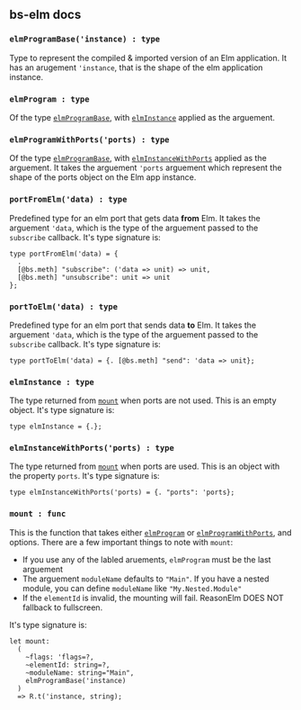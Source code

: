 ## bs-elm docs

<a name="elmProgramBase"></a>

### `elmProgramBase('instance) : type`

Type to represent the compiled & imported version of an Elm application. It has
an arugement `'instance`, that is the shape of the elm application instance.

<a name="elmProgram"></a>

### `elmProgram : type`

Of the type [`elmProgramBase`](DOCS.md#elmProgramBase), with [`elmInstance`](DOCS.md#elmInstance)
applied as the arguement.

<a name="elmProgramWithPorts"></a>

### `elmProgramWithPorts('ports) : type`

Of the type [`elmProgramBase`](DOCS.md#elmProgramBase), with [`elmInstanceWithPorts`](DOCS.md#elmInstanceWithPorts)
applied as the arguement. It takes the arguement `'ports` arguement which represent
the shape of the ports object on the Elm app instance.

<a name="portFromElm"></a>

### `portFromElm('data) : type`

Predefined type for an elm port that gets data **from** Elm. It takes the arguement `'data`, which is
the type of the arguement passed to the `subscribe` callback.
It's type signature is:

```
type portFromElm('data) = {
  .
  [@bs.meth] "subscribe": ('data => unit) => unit,
  [@bs.meth] "unsubscribe": unit => unit
};
```

<a name="portToElm"></a>

### `portToElm('data) : type`

Predefined type for an elm port that sends data **to** Elm. It takes the arguement `'data`, which is
the type of the arguement passed to the `subscribe` callback.
It's type signature is:

```
type portToElm('data) = {. [@bs.meth] "send": 'data => unit};
```

<a name="elmInstance"></a>

### `elmInstance : type`

The type returned from [`mount`](DOCS.md#mount) when ports are not used. This is
an empty object. It's type signature is:

```
type elmInstance = {.};
```

<a name="elmInstanceWithPorts"></a>

### `elmInstanceWithPorts('ports) : type`

The type returned from [`mount`](DOCS.md#mount) when ports are used. This is
an object with the property `ports`. It's type signature is:

```
type elmInstanceWithPorts('ports) = {. "ports": 'ports};
```

<a name="mount"></a>

### `mount : func`

This is the function that takes either [`elmProgram`](DOCS.md#elmProgram) or [`elmProgramWithPorts`](DOCS.md#elmProgram), and options.
There are a few important things to note with `mount`:

* If you use any of the labled aruements, `elmProgram` must be the last arguement
* The arguement `moduleName` defaults to `"Main"`. If you have a nested module, you can define `moduleName` like `"My.Nested.Module"`
* If the `elementId` is invalid, the mounting will fail. ReasonElm DOES NOT fallback to fullscreen.

It's type signature is:

```
let mount:
  (
    ~flags: 'flags=?,
    ~elementId: string=?,
    ~moduleName: string="Main",
    elmProgramBase('instance)
  )
  => R.t('instance, string);
```
